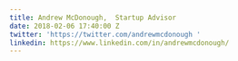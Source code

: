 ```yaml
---
title: Andrew McDonough,  Startup Advisor
date: 2018-02-06 17:40:00 Z
twitter: 'https://twitter.com/andrewmcdonough '
linkedin: https://www.linkedin.com/in/andrewmcdonough/
---
```


